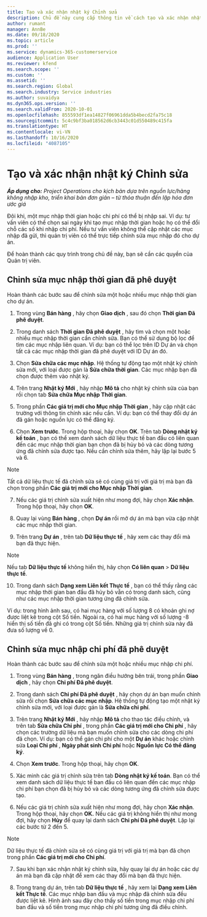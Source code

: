 ```yaml
---
title: Tạo và xác nhận nhật ký Chỉnh sửa
description: Chủ đề này cung cấp thông tin về cách tạo và xác nhận nhật ký chỉnh sửa.
author: rumant
manager: AnnBe
ms.date: 09/18/2020
ms.topic: article
ms.prod: ''
ms.service: dynamics-365-customerservice
audience: Application User
ms.reviewer: kfend
ms.search.scope: ''
ms.custom: ''
ms.assetid: ''
ms.search.region: Global
ms.search.industry: Service industries
ms.author: suvaidya
ms.dyn365.ops.version: ''
ms.search.validFrom: 2020-10-01
ms.openlocfilehash: 855593df1ea14827f06961dda5b4becd2fa75c18
ms.sourcegitcommit: 5c4c9bf3ba018562d6cb3443c01d550489c415fa
ms.translationtype: HT
ms.contentlocale: vi-VN
ms.lasthandoff: 10/16/2020
ms.locfileid: "4087105"
---
```

# <a name="create-and-confirm-correction-journals"></a>Tạo và xác nhận nhật ký Chỉnh sửa

_**Áp dụng cho:** Project Operations cho kịch bản dựa trên nguồn lực/hàng không nhập kho, triển khai bản đơn giản – từ thỏa thuận đến lập hóa đơn ước giá_

Đôi khi, một mục nhập thời gian hoặc chi phí có thể bị nhập sai. Ví dụ: tư vấn viên có thể chọn sai ngày khi tạo mục nhập thời gian hoặc họ có thể đổi chỗ các số khi nhập chi phí. Nếu tư vấn viên không thể cập nhật các mục nhập đã gửi, thì quản trị viên có thể trực tiếp chỉnh sửa mục nhập đó cho dự án.

Để hoàn thành các quy trình trong chủ đề này, bạn sẽ cần các quyền của Quản trị viên.

## <a name="correct-approved-time-entries"></a>Chỉnh sửa mục nhập thời gian đã phê duyệt     

Hoàn thành các bước sau để chỉnh sửa một hoặc nhiều mục nhập thời gian cho dự án.

1. Trong vùng **Bán hàng** , hãy chọn **Giao dịch** , sau đó chọn **Thời gian Đã phê duyệt**. 

2. Trong danh sách **Thời gian Đã phê duyệt** , hãy tìm và chọn một hoặc nhiều mục nhập thời gian cần chỉnh sửa. Bạn có thể sử dụng bộ lọc để tìm các mục nhập liên quan. Ví dụ: bạn có thể lọc trên ID Dự án và chọn tất cả các mục nhập thời gian đã phê duyệt với ID Dự án đó.

3. Chọn **Sửa chữa các mục nhập**. Hệ thống tự động tạo một nhật ký chỉnh sửa mới, với loại được gán là **Sửa chữa thời gian**. Các mục nhập bạn đã chọn được thêm vào nhật ký. 

4. Trên trang **Nhật ký Mới** , hãy nhập **Mô tả** cho nhật ký chỉnh sửa của bạn rồi chọn tab **Sửa chữa Mục nhập Thời gian**.  

5. Trong phần **Các giá trị mới cho Mục nhập Thời gian** , hãy cập nhật các trường với thông tin chính xác nếu cần. Ví dụ: bạn có thể thay đổi dự án đã gán hoặc nguồn lực có thể đăng ký.

6. Chọn **Xem trước**. Trong hộp thoại, hãy chọn **OK**. Trên tab **Dòng nhật ký kế toán** , bạn có thể xem danh sách dữ liệu thực tế ban đầu có liên quan đến các mục nhập thời gian bạn chọn đã bị hủy bỏ và các dòng tương ứng đã chỉnh sửa được tạo. Nếu cần chỉnh sửa thêm, hãy lặp lại bước 5 và 6. 

> [!NOTE]
> Tất cả dữ liệu thực tế đã chỉnh sửa sẽ có cùng giá trị với giá trị mà bạn đã chọn trong phần **Các giá trị mới cho Mục nhập Thời gian**.

7. Nếu các giá trị chỉnh sửa xuất hiện như mong đợi, hãy chọn **Xác nhận**. Trong hộp thoại, hãy chọn **OK**.

8. Quay lại vùng **Bán hàng** , chọn **Dự án** rồi mở dự án mà bạn vừa cập nhật các mục nhập thời gian. 

9. Trên trang **Dự án** , trên tab **Dữ liệu thực tế** , hãy xem các thay đổi mà bạn đã thực hiện. 

> [!NOTE]
> Nếu tab **Dữ liệu thực tế** không hiển thị, hãy chọn **Có liên quan** > **Dữ liệu thực tế**.  

10. Trong danh sách **Dạng xem Liên kết Thực tế** , bạn có thể thấy rằng các mục nhập thời gian ban đầu đã hủy bỏ vẫn có trong danh sách, cũng như các mục nhập thời gian tương ứng đã chỉnh sửa. 

Ví dụ: trong hình ảnh sau, có hai mục hàng với số lượng 8 có khoản ghi nợ được liệt kê trong cột Số tiền. Ngoài ra, có hai mục hàng với số lượng -8 hiển thị số tiền đã ghi có trong cột Số tiền. Những giá trị chỉnh sửa này đã đưa số lượng về 0.

 
## <a name="correct-approved-expense-entries"></a>Chỉnh sửa mục nhập chi phí đã phê duyệt

Hoàn thành các bước sau để chỉnh sửa một hoặc nhiều mục nhập chi phí. 

1. Trong vùng **Bán hàng** , trong ngăn điều hướng bên trái, trong phần **Giao dịch** , hãy chọn **Chi phí Đã phê duyệt**.

2. Trong danh sách **Chi phí Đã phê duyệt** , hãy chọn dự án bạn muốn chỉnh sửa rồi chọn **Sửa chữa các mục nhập**. Hệ thống tự động tạo một nhật ký chỉnh sửa mới, với loại được gán là **Sửa chữa chi phí**. 

3. Trên trang **Nhật ký Mới** , hãy nhập **Mô tả** cho thao tác điều chỉnh, và trên tab **Sửa chữa Chi phí** , trong phần **Các giá trị mới cho Chi phí** , hãy chọn các trường dữ liệu mà bạn muốn chỉnh sửa cho các dòng chi phí đã chọn. Ví dụ: bạn có thể gán chi phí cho một **Dự án** khác hoặc chỉnh sửa **Loại Chi phí** , **Ngày phát sinh Chi phí** hoặc **Nguồn lực Có thể đăng ký**.

4. Chọn **Xem trước**. Trong hộp thoại, hãy chọn **OK**. 

5. Xác minh các giá trị chỉnh sửa trên tab **Dòng nhật ký kế toán**. Bạn có thể xem danh sách dữ liệu thực tế ban đầu có liên quan đến các mục nhập chi phí bạn chọn đã bị hủy bỏ và các dòng tương ứng đã chỉnh sửa được tạo.

6. Nếu các giá trị chỉnh sửa xuất hiện như mong đợi, hãy chọn **Xác nhận**. Trong hộp thoại, hãy chọn **OK.** Nếu các giá trị không hiển thị như mong đợi, hãy chọn **Hủy** để quay lại danh sách **Chi phí Đã phê duyệt**. Lặp lại các bước từ 2 đến 5. 

> [!NOTE]
> Dữ liệu thực tế đã chỉnh sửa sẽ có cùng giá trị với giá trị mà bạn đã chọn trong phần **Các giá trị mới cho Chi phí**.

7. Sau khi bạn xác nhận nhật ký chỉnh sửa, hãy quay lại dự án hoặc các dự án mà bạn đã cập nhật để xem các thay đổi mà bạn đã thực hiện.  

8. Trong trang dự án, trên tab **Dữ liệu thực tế** , hãy xem lại **Dạng xem Liên kết Thực tế**. Các mục nhập ban đầu và mục nhập đã chỉnh sửa đều được liệt kê. Hình ảnh sau đây cho thấy số tiền trong mục nhập chi phí ban đầu và số tiền trong mục nhập chi phí tương ứng đã điều chỉnh. 


